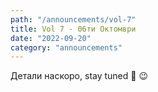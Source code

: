 ```yaml
---
path: "/announcements/vol-7"
title: Vol 7 - 06ти Октомври
date: "2022-09-20"
category: "announcements"
---
```


Детали наскоро, stay tuned 🍻 😉